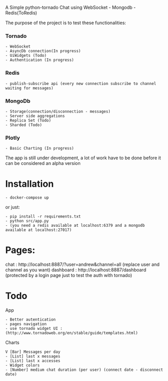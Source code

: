 A Simple python-tornado Chat using WebSocket - Mongodb - Redis(ToRedis)

The purpose of the project is to test these functionalities:
### Tornado

    - WebSocket
    - AsyncDb connection(In progress)
    - UiWidgets (Todo)
    - Authentication (In progress)
### Redis

    - publish-subscribe api (every new connection subscribe to channel waiting for messages)
### MongoDb

    - Storage(connection/disconnection - messages)
    - Server side aggregations
    - Replica Set (Todo)
    - Sharded (Todo)
### Plotly

    - Basic Charting (In progress)
   
The app is still under development, a lot of work have to be done before it can be considered an alpha version


# Installation

    - docker-compose up
    
or just:

    - pip install -r requirements.txt
    - python src/app.py
    - (you need a redis available at localhost:6379 and a mongodb available at localhost:27017)        


# Pages:
chat : http://localhost:8887/?user=andrew&channel=all (replace user and channel as you want)
dashboard : http://localhost:8887/dashboard (protected by a login page just to test the auth with tornado)


# Todo
    
App

    - Better autentication
    - pages navigation
    - use tornado widget UI : (http://www.tornadoweb.org/en/stable/guide/templates.html) 
    

Charts

    V [Bar] Messages per day
    - [List] last x messages
    - [List] last x accesses
    - Widget colors
    - [Number] medium chat duration (per user) (connect date - disconnect date)
